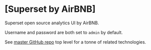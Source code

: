 [Superset by AirBNB]
====================

Superset open source analytics UI by AirBNB.

Username and password are both set to `admin` by default.

See [master GitHub repo](https://github.com/HariSekhon/Dockerfiles) top level for a tonne of related technologies.
